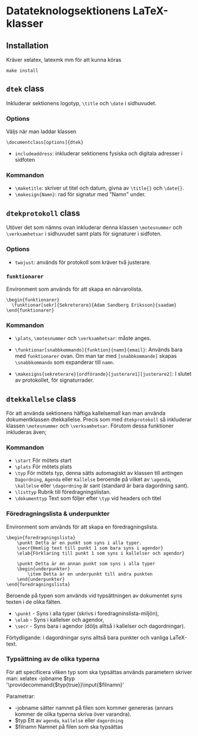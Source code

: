 Datateknologsektionens LaTeX-klasser
====================================

## Installation

Kräver xelatex, latexmk mm för att kunna köras

    make install

## `dtek` class

Inkluderar sektionens logotyp, `\title` och `\date` i sidhuvudet.

### Options

Väljs när man laddar klassen

    \documentclass[options]{dtek}

* `includeaddress`: inkluderar sektionens fysiska och digitala adresser i sidfoten

### Kommandon

* `\maketitle`: skriver ut titel och datum, givna av `\title{}` och `\date{}`.
* `\makesign{Namn}`: rad för signatur med "Namn" under.


## `dtekprotokoll` class

Utöver det som nämns ovan inkluderar denna klassen `\motesnummer` och `\verksamhetsar` i sidhuvudet samt plats för signaturer i sidfoten.

### Options

* `twojust`: används för protokoll som kräver två justerare.

### `funktionarer`

Environment som används för att skapa en närvarolista.

    \begin{funktionarer}
      \funktionar[sekr]{Sekreterare}{Adam Sandberg Eriksson}{saadam}
    \end{funktionarer}

### Kommandon

* `\plats`, `\motesnummer` och `\verksamhetsar`: måste anges.

* `\funktionar[snabbkommando]{funktion}{namn}{email}`: Används bara med `funktionarer` ovan. Om man tar med `[snabbkommande]` skapas `\snabbkommando` som expanderar till `namn`.

* `\makesigns{sekreterare}{ordförande}[justerare1][justerare2]`: I slutet av protokollet, för signaturrader.

## `dtekkallelse` class

För att använda sektionens häftiga kallelsemall kan man använda dokumentklassen dtekkallelse.
Precis som med `dtekprotokoll` så inkluderar klassen `\motesnummer` och `\verksamhetsar`.
Förutom dessa funktioner inkluderas även;

### Kommandon

* `\start` För mötets start
* `\plats` För mötets plats
* `\typ` För mötets typ, denna sätts automagiskt av klassen till antingen `Dagordning`, `Agenda` eller `Kallelse` beroende på vilket av `\agenda`, `\kallelse` eller `\dagordning` är sant (standard är bara dagordning sant).
* `\listtyp` Rubrik till föredragningslistan.
* `\dokumenttyp` Text som följer efter `\typ` vid headers och titel

### Föredragningslista & underpunkter
Environment som används för att skapa en föredragningslista.

    \begin{foredragningslista}
        \punkt Detta är en punkt som syns i alla typer.
        \secr{Hemlig text till punkt 1 som bara syns i agendor}
        \elab{Förklaring till punkt 1 som syns i kallelser och agendor}

        \punkt Detta är en annan punkt som syns i alla typer
        \begin{underpunkter}
            \item Detta är en underpunkt till andra punkten
        \end{underpunkter}
    \end{foredragningslista}

Beroende på typen som används vid typsättningen av dokumentet syns texten i de olika fälten.

* `\punkt` - Syns i alla typer (skrivs i foredragninslista-miljön),
* `\elab` - Syns i kallelser och agendor,
* `\secr` - Syns bara i agendor (döljs alltså i kallelser och dagordningar).

Förtydligande: i dagordningar syns alltså bara punkter och vanliga LaTeX-text.

### Typsättning av de olika typerna

För att specificera vilken typ som ska typsättas används parametern skriver man:
    xelatex -jobname $typ '\providecommand{\$typ{true}}\input{$filnamn}'

Parametrar:

* -jobname sätter namnet på filen som kommer genereras (annars kommer de olika typerna skriva över varandra).
* $typ Ett av `agenda`, `kallelse` eller `dagordning`
* $filnamn Namnet på filen som ska typsättas

